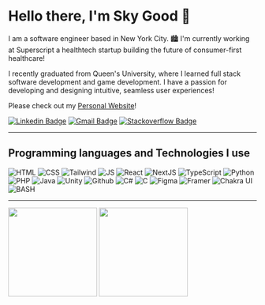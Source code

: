 # Hello there, I'm Sky Good 👋

I am a software engineer based in New York City. 🏙️ I'm currently working at Superscript a healthtech startup building the future of consumer-first healthcare!

I recently graduated from Queen's University, where I learned full stack software development and game development. I have a passion for developing and designing intuitive, seamless user experiences!

Please check out my [Personal Website](https://schuylergood.com)!

[![Linkedin Badge](https://img.shields.io/badge/-Schuyler_Good-blue?style=flat-square&logo=Linkedin&logoColor=white&link=https://www.linkedin.com/in/schuyler-good-19043018a/)](https://www.linkedin.com/in/schuyler-good-19043018a/)
[![Gmail Badge](https://img.shields.io/badge/-schuylergood@gmail.com-c14438?style=flat-square&logo=Gmail&logoColor=white&link=mailto:schuylergood@gmail.com)](mailto:schuylergood@gmail.com)
[![Stackoverflow Badge](https://img.shields.io/badge/-Schuyler_Good-c14438?style=flat-square&logo=Stackoverflow&logoColor=white&color=orange)](https://stackoverflow.com/users/20922162/schuyler-good?tab=profile)

---
## Programming languages and Technologies I use  
![HTML](https://img.shields.io/badge/-HTML-c14438?style=flat-square&logo=HTML5&logoColor=white&color=E34F26)
![CSS](https://img.shields.io/badge/-CSS-c14438?style=flat-square&logo=&logo=css3&Color=white&color=06B6D4)
![Tailwind](https://img.shields.io/badge/-Tailwind-c14438?style=flat-square&logo=tailwindcss&logoColor=white&color=1572B6)
![JS](https://img.shields.io/badge/-JavaScript-c14438?style=flat-square&logo=JavaScript&logoColor=000000&color=F7DF1E)
![React](https://img.shields.io/badge/-React-c14438?style=flat-square&logo=React&logoColor=000000&color=61DAFB)
![NextJS](https://img.shields.io/badge/-NextJS-c14438?style=flat-square&logo=nextdotjs&logoColor=ffffff&color=000000)
![TypeScript](https://img.shields.io/badge/-TypeScript-c14438?style=flat-square&logo=typescript&logoColor=ffffff&color=3178C6)
![Python](https://img.shields.io/badge/-Python-c14438?style=flat-square&logo=Python&logoColor=fff&color=3776AB)
![PHP](https://img.shields.io/badge/-PHP-c14438?style=flat-square&logo=php&logoColor=fff&color=777BB4)
![Java](https://img.shields.io/badge/-Java-c14438?style=flat-square&logo=Java&logoColor=000000&color=f89820)
![Unity](https://img.shields.io/badge/-Unity-c14438?style=flat-square&logo=Unity&logoColor=000000&color=FFFFFF)
![Github](https://img.shields.io/badge/-Github-c14438?style=flat-square&logo=GitHub&logoColor=FFFFFF&color=181717)
![C#](https://img.shields.io/badge/-C_Sharp-c14438?style=flat-square&logo=CSharp&logoColor=FFFFFF&color=239120)
![C](https://img.shields.io/badge/-C-c14438?style=flat-square&logo=C&logoColor=000000&color=A8B9CC)
![Figma](https://img.shields.io/badge/-Figma-c14438?style=flat-square&logo=Figma&logoColor=FFFFFF&color=F24E1E)
![Framer](https://img.shields.io/badge/-Framer-c14438?style=flat-square&logo=framer&logoColor=FFFFFF&color=0055FF)
![Chakra UI](https://img.shields.io/badge/-Chakra_UI-c14438?style=flat-square&logo=ChakraUI&logoColor=FFFFFF&color=319795)
![BASH](https://img.shields.io/badge/-Bash-c14438?style=flat-square&logo=GNUBash&logoColor=FFFFFF&color=4EAA25)

---

<div>
    <img height="180em" src="https://github-readme-stats.vercel.app/api?username=SchuylerGood&show_icons=true&hide_border=true&&count_private=true&include_all_commits=true" />
    <img height="180em" src="https://github-readme-stats.vercel.app/api/top-langs/?username=SchuylerGood&layout=compact&langs_count=8">
</div>
